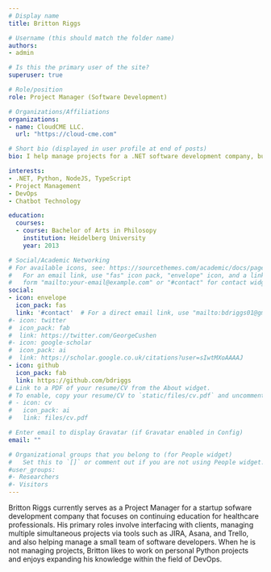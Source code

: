 ```yaml
---
# Display name
title: Britton Riggs

# Username (this should match the folder name)
authors:
- admin

# Is this the primary user of the site?
superuser: true

# Role/position
role: Project Manager (Software Development)

# Organizations/Affiliations
organizations:
- name: CloudCME LLC.
  url: "https://cloud-cme.com"

# Short bio (displayed in user profile at end of posts)
bio: I help manage projects for a .NET software development company, but also enjoy writing my own projects in Python.

interests:
- .NET, Python, NodeJS, TypeScript
- Project Management
- DevOps
- Chatbot Technology

education:
  courses:
  - course: Bachelor of Arts in Philosopy
    institution: Heidelberg University
    year: 2013

# Social/Academic Networking
# For available icons, see: https://sourcethemes.com/academic/docs/page-builder/#icons
#   For an email link, use "fas" icon pack, "envelope" icon, and a link in the
#   form "mailto:your-email@example.com" or "#contact" for contact widget.
social:
- icon: envelope
  icon_pack: fas
  link: '#contact'  # For a direct email link, use "mailto:bdriggs01@gmail.com".
#- icon: twitter
#  icon_pack: fab
#  link: https://twitter.com/GeorgeCushen
#- icon: google-scholar
#  icon_pack: ai
#  link: https://scholar.google.co.uk/citations?user=sIwtMXoAAAAJ
- icon: github
  icon_pack: fab
  link: https://github.com/bdriggs
# Link to a PDF of your resume/CV from the About widget.
# To enable, copy your resume/CV to `static/files/cv.pdf` and uncomment the lines below.
# - icon: cv
#   icon_pack: ai
#   link: files/cv.pdf

# Enter email to display Gravatar (if Gravatar enabled in Config)
email: ""

# Organizational groups that you belong to (for People widget)
#   Set this to `[]` or comment out if you are not using People widget.
#user_groups:
#- Researchers
#- Visitors
---
```


Britton Riggs currently serves as a Project Manager for a startup sofware development company that focuses on continuing education for healthcare professionals. His primary roles involve interfacing with clients, managing multiple simultaneous projects via tools such as JIRA, Asana, and Trello, and also helping manage a small team of software developers. When he is not managing projects, Britton likes to work on personal Python projects and enjoys expanding his knowledge within the field of DevOps.
